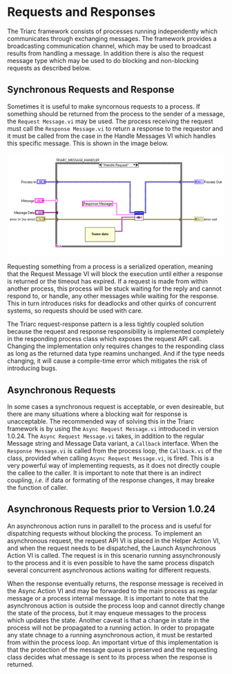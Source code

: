 # Requests and Responses

The Triarc framework consists of processes running independently which communicates through exchanging messages.
The framework provides a broadcasting communication channel, which may be used to broadcast results from handling a message.
In addition there is also the request message type which may be used to do blocking and non-blocking requests as described below.

## Synchronous Requests and Response

Sometimes it is useful to make syncornous requests to a process.
If something should be returned from the process to the sender of a message, the `Request Message.vi` may be used.
The process receiving the request must call the `Response Message.vi` to return a response to the requestor and it must be called from the case in the Handle Messages VI which handles this specific message.
This is shown in the image below.

![handling a request](img/request_handling.png)

Requesting something from a process is a serialized operation, meaning that the Request Message VI will block the execution until either a response is returned or the timeout has expired.
If a request is made from within another process, this process will be stuck waiting for the reply and cannot respond to, or handle, any other messages while waiting for the response.
This in turn introduces risks for deadlocks and other quirks of concurrent systems, so requests should be used with care.

The Triarc request-response pattern is a less tightly coupled solution because the request and response responsibility is implemented completely in the responding process class which exposes the request API call.
Changing the implementation only requires changes to the responding class as long as the returned data type reamins unchanged.
And if the type needs changing, it will cause a compile-time error which mitigates the risk of introducing bugs.

## Asynchronous Requests

In some cases a synchronous request is acceptable, or even desireable, but there are many situations where a blocking wait for response is unacceptable.
The recommended way of solving this in the Triarc framework is by using the `Async Request Message.vi` introduced in version 1.0.24. 
The `Async Request Message.vi` takes, in addition to the regular Message string and Message Data variant, a `Callback` interface.
When the `Response Message.vi` is called from the process loop, the `Callback.vi` of the class, provided when calling `Async Request Message.vi`, is fired.
This is a very powerful way of implementing requests, as it does not directly couple the callee to the caller.
It is important to note that there is an indirect coupling, *i.e.* if data or formating of the response changes, it may breake the function of caller.

## Asynchronous Requests prior to Version 1.0.24

An asynchronous action runs in parallell to the process and is useful for dispatching requests without blocking the process.
To implement an asynchronous request, the request API VI is placed in the Helper Action VI, and when the request needs to be dispatched, the Launch Asynchronous Action VI is called.
The request is in this scenario running assynchronously to the process and it is even possible to have the same process dispatch several concurrent asynchronous actions waiting for different requests.

When the response eventually returns, the response message is received in the Async Action VI and may be forwarded to the main process as regular message or a process internal message.
It is important to note that the asynchronous action is outside the process loop and cannot directly change the state of the process, but it may enqueue messages to the process which updates the state.
Another caveat is that a change in state in the process will not be propagated to a running action.
In order to propagate any state chnage to a running asynchronous action, it must be restarted from within the process loop.
An important virtue of this implementation is that the protection of the message queue is preserved and the requesting class decides what message is sent to its process when the response is returned.
